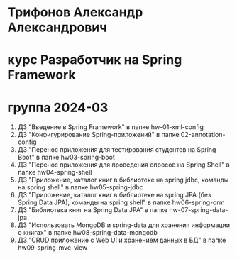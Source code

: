 # Трифонов Александр Александрович
# курс Разработчик на Spring Framework
# группа 2024-03

1. ДЗ "Введение в Spring Framework" в папке hw-01-xml-config
2. ДЗ "Конфигурирование Spring-приложений" в папке 02-annotation-config
3. ДЗ "Перенос приложения для тестирования студентов на Spring Boot" в папке hw03-spring-boot
4. ДЗ "Перенос приложения для проведения опросов на Spring Shell" в папке hw04-spring-shell
5. ДЗ "Приложение, каталог книг в библиотеке на spring jdbc, команды на spring shell" в папке hw05-spring-jdbc
6. ДЗ "Приложение, каталог книг в библиотеке на spring JPA (без Spring Data JPA), команды на spring shell" в папке hw06-spring-orm
7. ДЗ "Библиотека книг на Spring Data JPA" в папке hw-07-spring-data-jpa
8. ДЗ "Использовать MongoDB и spring-data для хранения информации о книгах" в папке hw08-spring-data-mongodb
9. ДЗ "CRUD приложение с Web UI и хранением данных в БД" в папке hw09-spring-mvc-view